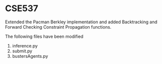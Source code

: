 # CSE537
Extended the Pacman Berkley implementation and added Backtracking and Forward Checking Constraint Propagation functions.

The following files have been modified
1. inference.py
2. submit.py
3. bustersAgents.py
